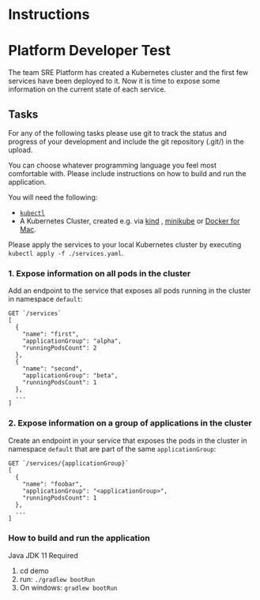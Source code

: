 # Instructions

# Platform Developer Test

The team SRE Platform has created a Kubernetes cluster and the first few services have been deployed to it. Now it is
time to expose some information on the current state of each service.

## Tasks

For any of the following tasks please use git to track the status and progress of your development and include the git
repository (.git/) in the upload.

You can choose whatever programming language you feel most comfortable with. Please include instructions on how to build
and run the
application.

You will need the following:

- [`kubectl`](https://kubernetes.io/docs/tasks/tools/install-kubectl/)
- A Kubernetes Cluster, created e.g. via [kind](https://kind.sigs.k8s.io/)
  , [minikube](https://kubernetes.io/docs/setup/minikube/)
  or [Docker for Mac](https://docs.docker.com/docker-for-mac/kubernetes/).

Please apply the services to your local Kubernetes cluster by executing `kubectl apply -f ./services.yaml`.

### 1. Expose information on all pods in the cluster

Add an endpoint to the service that exposes all pods running in the cluster in namespace `default`:

```
GET `/services`
[
  {
    "name": "first",
    "applicationGroup": "alpha",
    "runningPodsCount": 2
  },
  {
    "name": "second",
    "applicationGroup": "beta",
    "runningPodsCount": 1
  },
  ...
]
```

### 2. Expose information on a group of applications in the cluster

Create an endpoint in your service that exposes the pods in the cluster in namespace `default` that are part of the
same `applicationGroup`:

```
GET `/services/{applicationGroup}`
[
  {
    "name": "foobar",
    "applicationGroup": "<applicationGroup>",
    "runningPodsCount": 1
  },
  ...
]
```

### How to build and run the application

Java JDK 11 Required

1) cd demo
2) run:  `./gradlew bootRun`
3) On windows:  `gradlew bootRun`

